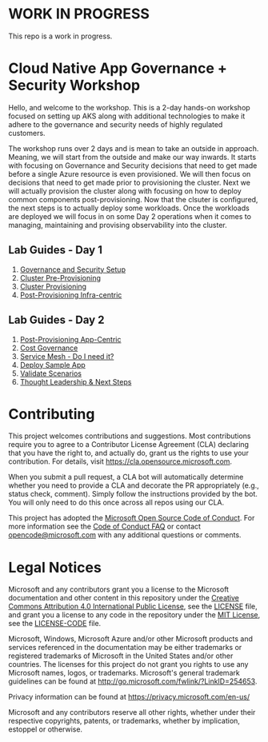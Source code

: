 # WORK IN PROGRESS

This repo is a work in progress.

# Cloud Native App Governance + Security Workshop

Hello, and welcome to the workshop. This is a 2-day hands-on workshop focused on setting up AKS along with additional technologies to make it adhere to the governance and security needs of highly regulated customers.

The workshop runs over 2 days and is mean to take an outside in approach. Meaning, we will start from the outside and make our way inwards. It starts with focusing on Governance and Security decisions that need to get made before a single Azure resource is even provisioned. We will then focus on decisions that need to get made prior to provisioning the cluster. Next we will actually provision the cluster along with focusing on how to deploy common components post-provisioning. Now that the clsuter is configured, the next steps is to actually deploy some workloads. Once the workloads are deployed we will focus in on some Day 2 operations when it comes to managing, maintaining and provising observability into the cluster.

## Lab Guides - Day 1

  1. [Governance and Security Setup](governance-security/README.md)
  2. [Cluster Pre-Provisioning](cluster-pre-provisioning/README.md)
  3. [Cluster Provisioning](cluster-provisioning/README.md)
  4. [Post-Provisioning Infra-centric](post-provisioning-infra/README.md)

## Lab Guides - Day 2

  1. [Post-Provisioning App-Centric](post-provisioning-app/README.md)
  2. [Cost Governance](cost-governance/README.md)
  3. [Service Mesh - Do I need it?](service-mesh/README.md)
  4. [Deploy Sample App](deploy-app/README.md)
  5. [Validate Scenarios](validate-scenarios/README.md)
  6. [Thought Leadership & Next Steps](thought-leadership/README.md)
  
# Contributing

This project welcomes contributions and suggestions.  Most contributions require you to agree to a
Contributor License Agreement (CLA) declaring that you have the right to, and actually do, grant us
the rights to use your contribution. For details, visit https://cla.opensource.microsoft.com.

When you submit a pull request, a CLA bot will automatically determine whether you need to provide
a CLA and decorate the PR appropriately (e.g., status check, comment). Simply follow the instructions
provided by the bot. You will only need to do this once across all repos using our CLA.

This project has adopted the [Microsoft Open Source Code of Conduct](https://opensource.microsoft.com/codeofconduct/).
For more information see the [Code of Conduct FAQ](https://opensource.microsoft.com/codeofconduct/faq/) or
contact [opencode@microsoft.com](mailto:opencode@microsoft.com) with any additional questions or comments.

# Legal Notices

Microsoft and any contributors grant you a license to the Microsoft documentation and other content
in this repository under the [Creative Commons Attribution 4.0 International Public License](https://creativecommons.org/licenses/by/4.0/legalcode),
see the [LICENSE](LICENSE) file, and grant you a license to any code in the repository under the [MIT License](https://opensource.org/licenses/MIT), see the
[LICENSE-CODE](LICENSE-CODE) file.

Microsoft, Windows, Microsoft Azure and/or other Microsoft products and services referenced in the documentation
may be either trademarks or registered trademarks of Microsoft in the United States and/or other countries.
The licenses for this project do not grant you rights to use any Microsoft names, logos, or trademarks.
Microsoft's general trademark guidelines can be found at http://go.microsoft.com/fwlink/?LinkID=254653.

Privacy information can be found at https://privacy.microsoft.com/en-us/

Microsoft and any contributors reserve all other rights, whether under their respective copyrights, patents,
or trademarks, whether by implication, estoppel or otherwise.
